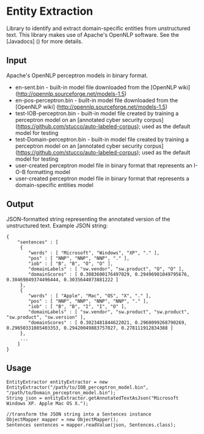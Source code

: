 # Entity Extraction
Library to identify and extract domain-specific entities from unstructured text. This library makes use of Apache's OpenNLP software. See the [Javadocs] () for more details.

## Input
Apache's OpenNLP perceptron models in binary format.

* en-sent.bin - built-in model file downloaded from the [OpenNLP wiki] (http://opennlp.sourceforge.net/models-1.5)
* en-pos-perceptron.bin - built-in model file downloaded from the [OpenNLP wiki] (http://opennlp.sourceforge.net/models-1.5)
* test-IOB-perceptron.bin - built-in model file created by training a perceptron model on an [annotated cyber security corpus] (https://github.com/stucco/auto-labeled-corpus); used as the default model for testing
* test-Domain-perceptron.bin - built-in model file created by training a perceptron model on an [annotated cyber security corpus] (https://github.com/stucco/auto-labeled-corpus); used as the default model for testing
* user-created perceptron model file in binary format that represents an I-O-B formatting model
* user-created perceptron model file in binary format that represents a domain-specific entities model

## Output
JSON-formatted string representing the annotated version of the unstructured text. Example JSON string:

	{
  		"sentences" : [ 
  		 {
    		"words" : [ "Microsoft", "Windows", "XP", "." ],
    		"pos" : [ "NNP", "NNP", "NNP", "." ],
    		"iob" : [ "B", "B", "O", "O" ],
    		"domainLabels" : [ "sw.vendor", "sw.product", "O", "O" ],
    		"domainScores" : [ 0.3083600176497029, 0.29496901049795676, 0.30469849374496444, 0.3035644073881222 ]
  		 }, 
  		 {
    		"words" : [ "Apple", "Mac", "OS", "X", "." ],
    		"pos" : [ "NNP", "NNP", "NNP", "NNP", "." ],
    		"iob" : [ "B", "B", "I", "I", "O" ],
    		"domainLabels" : [ "sw.vendor", "sw.product", "sw.product", "sw.product", "sw.version" ],
    		"domainScores" : [ 0.3023481844622021, 0.2960099268790269, 0.29650331085403353, 0.29420049883757027, 0.278111912834388 ]
  		 },
  		 ...
  		]
	}


## Usage
 	EntityExtractor entityExtractor = new EntityExtractor("/path/to/IOB_perceptron_model.bin", "/path/to/Domain_perceptron_model.bin");
 	String json = entityExtractor.getAnnotatedTextAsJson("Microsoft Windows XP. Apple Mac OS X.");
 			
 	//transform the JSON string into a Sentences instance
 	ObjectMapper mapper = new ObjectMapper();
 	Sentences sentences = mapper.readValue(json, Sentences.class);